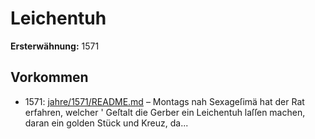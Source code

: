 # Leichentuh

**Ersterwähnung:** 1571

## Vorkommen
- 1571: [jahre/1571/README.md](../jahre/1571/README.md) – Montags nah Sexageſimä hat der Rat erfahren,
welcher ' Geſtalt die Gerber ein Leichentuh laſſen machen,
daran ein golden Stück und Kreuz, da...
